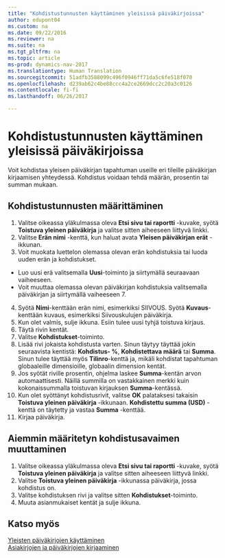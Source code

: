 ```yaml
---
title: "Kohdistustunnusten käyttäminen yleisissä päiväkirjoissa"
author: edupont04
ms.custom: na
ms.date: 09/22/2016
ms.reviewer: na
ms.suite: na
ms.tgt_pltfrm: na
ms.topic: article
ms-prod: dynamics-nav-2017
ms.translationtype: Human Translation
ms.sourcegitcommit: 51adfb3588099c496f0946ff71da5c6fe518f070
ms.openlocfilehash: d239ab62c4be88ccc4a2ce2669dcc2c20a3c0126
ms.contentlocale: fi-fi
ms.lasthandoff: 06/26/2017

---
```


#  <a name="how-to-use-allocation-keys-in-general-journals"></a>Kohdistustunnusten käyttäminen yleisissä päiväkirjoissa
Voit kohdistaa yleisen päiväkirjan tapahtuman useille eri tileille päiväkirjan kirjaamisen yhteydessä. Kohdistus voidaan tehdä määrän, prosentin tai summan mukaan.

## <a name="to-set-up-allocation-keys"></a>Kohdistustunnusten määrittäminen 
1. Valitse oikeassa yläkulmassa oleva **Etsi sivu tai raportti** -kuvake, syötä **Toistuva yleinen päiväkirja** ja valitse sitten aiheeseen liittyvä linkki.
2. Valitse **Erän nimi** -kenttä, kun haluat avata **Yleisen päiväkirjan erät** -ikkunan.
3. Voit muokata luettelon olemassa olevan erän kohdistuksia tai luoda uuden erän ja kohdistukset.
  * Luo uusi erä valitsemalla **Uusi**-toiminto ja siirtymällä seuraavaan vaiheeseen.
  * Voit muuttaa olemassa olevan päiväkirjan kohdistuksia valitsemalla päiväkirjan ja siirtymällä vaiheeseen 7.    
4. Syötä **Nimi**-kenttään erän nimi, esimerkiksi SIIVOUS. Syötä **Kuvaus**-kenttään kuvaus, esimerkiksi Siivouskulujen päiväkirja.
5. Kun olet valmis, sulje ikkuna. Esiin tulee uusi tyhjä toistuva kirjaus. 
6. Täytä rivin kentät.
7. Valitse **Kohdistukset**-toiminto. 
8. Lisää rivi jokaista kohdistusta varten. Sinun täytyy täyttää jokin seuraavista kentistä: **Kohdistus- %**, **Kohdistettava määrä** tai **Summa**. Sinun tulee täyttää myös **Tilinro**-kenttä ja, mikäli kohdistat tapahtuman globaaleille dimensioille, globaalin dimension kentät.
9. Jos syötät riville prosentin, ohjelma laskee **Summa**-kentän arvon automaattisesti. Näillä summilla on vastakkainen merkki kuin kokonaissummalla toistuvan kirjauksen **Summa**-kentässä.
10. Kun olet syöttänyt kohdistusrivit, valitse **OK** palataksesi takaisin **Toistuva yleinen päiväkirja** -ikkunaan. **Kohdistettu summa (USD)** -kenttä on täytetty ja vastaa **Summa** -kenttää.
11. Kirjaa päiväkirja.

## <a name="to-change-an-allocation-key-that-has-already-been-set-up"></a>Aiemmin määritetyn kohdistusavaimen muuttaminen
1. Valitse oikeassa yläkulmassa oleva **Etsi sivu tai raportti** -kuvake, syötä **Toistuva yleinen päiväkirja** ja valitse sitten aiheeseen liittyvä linkki.
2. Valitse **Toistuva yleinen päiväkirja** -ikkunassa päiväkirja, jossa kohdistus on.
3. Valitse kohdistuksen rivi ja valitse sitten **Kohdistukset**-toiminto.
4. Muuta asianmukaiset kentät ja sulje ikkuna.

## <a name="see-also"></a>Katso myös
[Yleisten päiväkirjojen käyttäminen](ui-work-general-journals.md)  
[Asiakirjojen ja päiväkirjojen kirjaaminen](ui-post-documents-journals.md)




